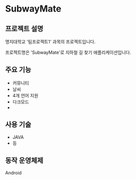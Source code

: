 # SubwayMate
## 프로젝트 설명

명지대학교 '팀프로젝트1' 과목의 프로젝트입니다. 

프로젝트명은 'SubwayMate'로 지하철 길 찾기 애플리케이션입니다.

## 주요 기능
 - 커뮤니티
 - 날씨
 - 4개 언어 지원
 - 다크모드
 - 

## 사용 기술
 - JAVA
 - 등
 
 ## 동작 운영체제
 Android
